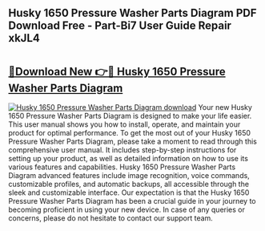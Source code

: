 ## Husky 1650 Pressure Washer Parts Diagram PDF Download Free - Part-Bi7 User Guide Repair xkJL4

# <h2><a href="http://dfhw17j.blite.top/?on=Husky+1650+Pressure+Washer+Parts+Diagram">🔗Download New 👉🔴 Husky 1650 Pressure Washer Parts Diagram</a></h2>

[![Husky 1650 Pressure Washer Parts Diagram download](https://i.imgur.com/lujVjoI.png)](http://dfhw17j.blite.top/?on=Husky+1650+Pressure+Washer+Parts+Diagram)
Your new Husky 1650 Pressure Washer Parts Diagram is designed to make your life easier. This user manual shows you how to install, operate, and maintain your product for optimal performance. To get the most out of your Husky 1650 Pressure Washer Parts Diagram, please take a moment to read through this comprehensive user manual. It includes step-by-step instructions for setting up your product, as well as detailed information on how to use its various features and capabilities. Husky 1650 Pressure Washer Parts Diagram advanced features include image recognition, voice commands, customizable profiles, and automatic backups, all accessible through the sleek and customizable interface. Our expectation is that the Husky 1650 Pressure Washer Parts Diagram has been a crucial guide in your journey to becoming proficient in using your new device. In case of any queries or concerns, please do not hesitate to contact our support team.
